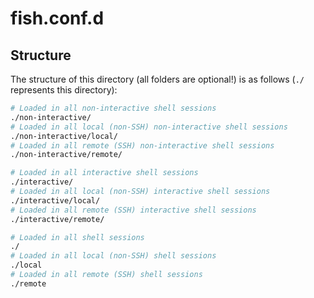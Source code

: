 # fish.conf.d

## Structure

The structure of this directory (all folders are optional!) is as follows (`./` represents this directory):

```bash
# Loaded in all non-interactive shell sessions
./non-interactive/
# Loaded in all local (non-SSH) non-interactive shell sessions
./non-interactive/local/
# Loaded in all remote (SSH) non-interactive shell sessions
./non-interactive/remote/

# Loaded in all interactive shell sessions
./interactive/
# Loaded in all local (non-SSH) interactive shell sessions
./interactive/local/
# Loaded in all remote (SSH) interactive shell sessions
./interactive/remote/

# Loaded in all shell sessions
./
# Loaded in all local (non-SSH) shell sessions
./local
# Loaded in all remote (SSH) shell sessions
./remote
```
